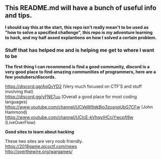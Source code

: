 ## This README.md will have a bunch of useful info and tips.
**I should say this at the start, this repo isn't really mean't to be used as "how to solve a specified challenge", this repo is my adventure learning to hack, and my half assed explantions on how I solved a certain problem.** 
### Stuff that has helped me and is helping me get to where I want to be

**The first thing I can recommend is find a good community, discord is a very good place to find amazing communities of programmers, here are a few youtubers/discords.**

https://discord.gg/AqQvYD2 (Very much focused on CTF’S and stuff involving that)  
https://discord.gg/yFNE7uu (Overall a good place for most coding languages)  
https://www.youtube.com/channel/UCVeW9qkBjo3zosnqUbG7CFw (John Hammond)  
https://www.youtube.com/channel/UClcE-kVhqyiHCcjYwcpfj9w (LiveOverFlow)  

**Good sites to learn about hacking**

These two sites are very noob friendly.  
https://2018game.picoctf.com/news  
http://overthewire.org/wargames/

